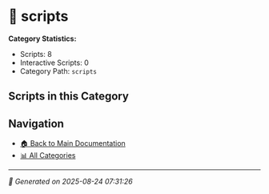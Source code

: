 # 📁 scripts

**Category Statistics:**
- Scripts: 8
- Interactive Scripts: 0
- Category Path: `scripts`

## Scripts in this Category


## Navigation

- [🏠 Back to Main Documentation](README.md)
- [📊 All Categories](README.md#-categories)

---

*📅 Generated on 2025-08-24 07:31:26*
